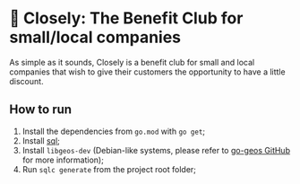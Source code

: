 # 🤑 Closely: The Benefit Club for small/local companies

As simple as it sounds, Closely is a benefit club for small and local companies that wish to give their customers the opportunity to have a little discount.

## How to run

1. Install the dependencies from `go.mod` with `go get`;
2. Install [sql](https://docs.sqlc.dev/en/stable/overview/install.html);
3. Install `libgeos-dev` (Debian-like systems, please refer to [go-geos GitHub](https://github.com/twpayne/go-geos) for more information);
3. Run `sqlc generate` from the project root folder;
